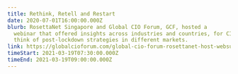 ```yaml
---
title: Rethink, Retell and Restart
date: 2020-07-01T16:00:00.000Z
blurb: RosettaNet Singapore and Global CIO Forum, GCF, hosted a
  webinar that offered insights across industries and countries, for CIOs to
  think of post-lockdown strategies in different markets.
link: https://globalcioforum.com/global-cio-forum-rosettanet-host-websummit-on-post-lockdown-strategies
timeStart: 2021-03-19T07:30:00.000Z
timeEnd: 2021-03-19T09:00:00.000Z
---
```

